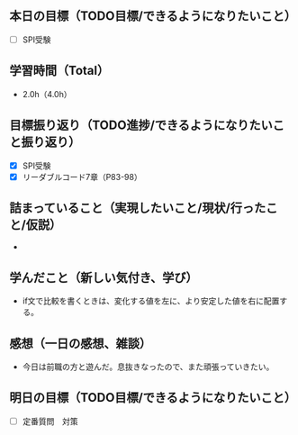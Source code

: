 ## 本日の目標（TODO目標/できるようになりたいこと）
- [ ] SPI受験
　
## 学習時間（Total）
- 2.0h（4.0h）

## 目標振り返り（TODO進捗/できるようになりたいこと振り返り）
- [x] SPI受験
- [x] リーダブルコード7章（P83-98）

##  詰まっていること（実現したいこと/現状/行ったこと/仮説）
-

## 学んだこと（新しい気付き、学び）
- if文で比較を書くときは、変化する値を左に、より安定した値を右に配置する。

## 感想（一日の感想、雑談）
- 今日は前職の方と遊んだ。息抜きなったので、また頑張っていきたい。

## 明日の目標（TODO目標/できるようになりたいこと）
- [ ] 定番質問　対策
